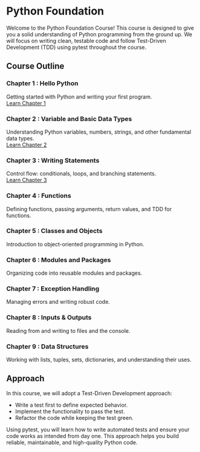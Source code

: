 # Python Foundation

Welcome to the Python Foundation Course! This course is designed to give you a solid understanding of Python programming from the ground up. We will focus on writing clean, testable code and follow Test-Driven Development (TDD) using pytest throughout the course.

## Course Outline
### Chapter 1 : Hello Python
Getting started with Python and writing your first program.<br/>
[Learn Chapter 1](Chapter01/README.md)

### Chapter 2 : Variable and Basic Data Types 
Understanding Python variables, numbers, strings, and other fundamental data types.<br/>
[Learn Chapter 2](Chapter02/README.md)

### Chapter 3 : Writing Statements
Control flow: conditionals, loops, and branching statements.<br/>
[Learn Chapter 3](Chapter03/README.md)

### Chapter 4 : Functions 
Defining functions, passing arguments, return values, and TDD for functions.

### Chapter 5 : Classes and Objects
Introduction to object-oriented programming in Python.

### Chapter 6 : Modules and Packages
Organizing code into reusable modules and packages.

### Chapter 7 : Exception Handling
Managing errors and writing robust code. 

### Chapter 8 : Inputs & Outputs
Reading from and writing to files and the console.

### Chapter 9 : Data Structures
Working with lists, tuples, sets, dictionaries, and understanding their uses.

## Approach
In this course, we will adopt a Test-Driven Development approach:

- Write a test first to define expected behavior.
- Implement the functionality to pass the test.
- Refactor the code while keeping the test green.

Using pytest, you will learn how to write automated tests and ensure your code works as intended from day one. This approach helps you build reliable, maintainable, and high-quality Python code.